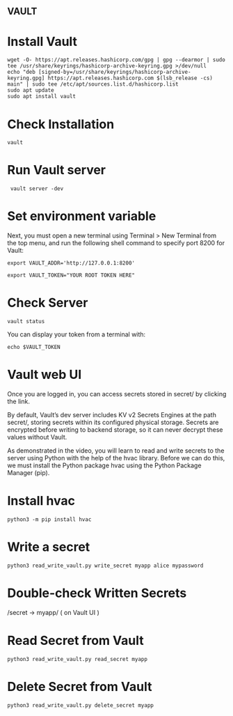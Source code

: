 ## VAULT

# Install Vault 

```
wget -O- https://apt.releases.hashicorp.com/gpg | gpg --dearmor | sudo tee /usr/share/keyrings/hashicorp-archive-keyring.gpg >/dev/null
echo "deb [signed-by=/usr/share/keyrings/hashicorp-archive-keyring.gpg] https://apt.releases.hashicorp.com $(lsb_release -cs) main" | sudo tee /etc/apt/sources.list.d/hashicorp.list
sudo apt update
sudo apt install vault 
```

# Check Installation 

``` vault ```

# Run Vault server

```  vault server -dev ```

# Set environment variable

Next, you must open a new terminal using Terminal > New Terminal from the top menu, and run the following shell command to specify port 8200 for Vault:

``` export VAULT_ADDR='http://127.0.0.1:8200' ```

``` export VAULT_TOKEN="YOUR ROOT TOKEN HERE" ```

# Check Server

``` vault status ```

You can display your token from a terminal with:

``` echo $VAULT_TOKEN ```

# Vault web UI

Once you are logged in, you can access secrets stored in secret/ by clicking the link.

By default, Vault’s dev server includes KV v2 Secrets Engines at the path secret/, storing secrets within its configured physical storage. Secrets are encrypted before writing to backend storage, so it can never decrypt these values without Vault.

As demonstrated in the video, you will learn to read and write secrets to the server using Python with the help of the hvac library. Before we can do this, we must install the Python package hvac using the Python Package Manager (pip).

# Install hvac

``` python3 -m pip install hvac ```

# Write a secret

``` python3 read_write_vault.py write_secret myapp alice mypassword ```

# Double-check Written Secrets

/secret -> myapp/ ( on Vault UI )

# Read Secret from Vault

``` python3 read_write_vault.py read_secret myapp ```

# Delete Secret from Vault

``` python3 read_write_vault.py delete_secret myapp ```